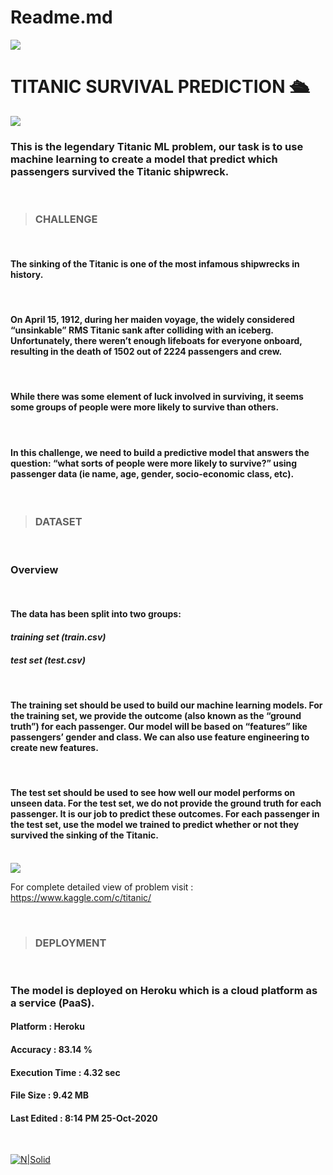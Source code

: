 # Readme.md

![](markups/kaggle.png)

# TITANIC SURVIVAL PREDICTION 🛳️ 

![](https://thumbs.gfycat.com/AccurateGrizzledFeline-size_restricted.gif)

>###

### This is the legendary Titanic ML problem, our task is to use machine learning to create a model that predict which passengers survived the Titanic shipwreck.
<br>

>### CHALLENGE
<br>
 
#### The sinking of the Titanic is one of the most infamous shipwrecks in history.
<br>

#### On April 15, 1912, during her maiden voyage, the widely considered “unsinkable” RMS Titanic sank after colliding with an iceberg. Unfortunately, there weren’t enough lifeboats for everyone onboard, resulting in the death of 1502 out of 2224 passengers and crew.
<br>

#### While there was some element of luck involved in surviving, it seems some groups of people were more likely to survive than others.
<br>

#### In this challenge, we need to build a predictive model that answers the question: “what sorts of people were more likely to survive?” using passenger data (ie name, age, gender, socio-economic class, etc). 

<br>

>### DATASET
<BR>

### Overview
<br>

#### The data has been split into two groups:

#### *training set (train.csv)*<br>
#### *test set (test.csv)*
<br>

#### The training set should be used to build our machine learning models. For the training set, we provide the outcome (also known as the “ground truth”) for each passenger. Our model will be based on “features” like passengers’ gender and class. We can also use feature engineering to create new features.


<br>

#### The test set should be used to see how well our model performs on unseen data. For the test set, we do not provide the ground truth for each passenger. It is our job to predict these outcomes. For each passenger in the test set, use the model we trained to predict whether or not they survived the sinking of the Titanic.
<br>

<img src="variables.png">

For complete detailed view of problem visit : https://www.kaggle.com/c/titanic/

<br>

>### DEPLOYMENT
<BR>

### The model is deployed on Heroku which is a cloud platform as a service (PaaS).

#### Platform : Heroku
#### Accuracy : 83.14 %
#### Execution Time : 4.32 sec
#### File Size :  9.42 MB
#### Last Edited : 8:14 PM 25-Oct-2020 
<br>

[![N|Solid](markups/rocket2.png)](https://titanic-prediction-project.herokuapp.com/)
